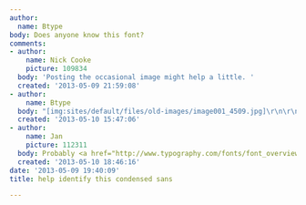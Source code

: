 ```yaml
---
author:
  name: Btype
body: Does anyone know this font?
comments:
- author:
    name: Nick Cooke
    picture: 109834
  body: 'Posting the occasional image might help a little. '
  created: '2013-05-09 21:59:08'
- author:
    name: Btype
  body: "[img:sites/default/files/old-images/image001_4509.jpg]\r\n\r\noops"
  created: '2013-05-10 15:47:06'
- author:
    name: Jan
    picture: 112311
  body: Probably <a href="http://www.typography.com/fonts/font_overview.php?productLineID=100013&path=head">Knockout</a>.
  created: '2013-05-10 18:46:16'
date: '2013-05-09 19:40:09'
title: help identify this condensed sans

---
```

